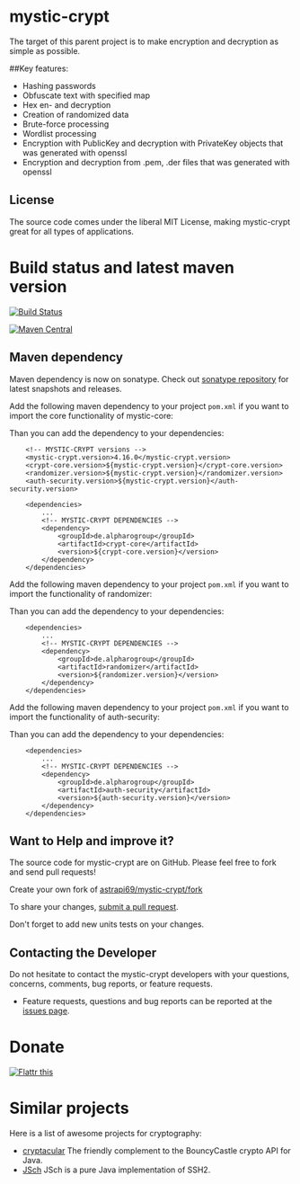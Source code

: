 # mystic-crypt

The target of this parent project is to make encryption and decryption as simple as possible.

##Key features:

 * Hashing passwords
 * Obfuscate text with specified map
 * Hex en- and decryption
 * Creation of randomized data
 * Brute-force processing
 * Wordlist processing
 * Encryption with PublicKey and decryption with PrivateKey objects that was generated with openssl
 * Encryption and decryption from .pem, .der files that was generated with openssl
 

## License

The source code comes under the liberal MIT License, making mystic-crypt great for all types of applications.


# Build status and latest maven version

[![Build Status](https://travis-ci.org/astrapi69/mystic-crypt.svg?branch=master)](https://travis-ci.org/astrapi69/mystic-crypt)

[![Maven Central](https://maven-badges.herokuapp.com/maven-central/de.alpharogroup/mystic-crypt/badge.svg)](https://maven-badges.herokuapp.com/maven-central/de.alpharogroup/mystic-crypt)

## Maven dependency

Maven dependency is now on sonatype.
Check out [sonatype repository](https://oss.sonatype.org/index.html#nexus-search;quick~mystic-crypt) for latest snapshots and releases.


Add the following maven dependency to your project `pom.xml` if you want to import the core functionality of mystic-core:

Than you can add the dependency to your dependencies:

		<!-- MYSTIC-CRYPT versions -->
		<mystic-crypt.version>4.16.0</mystic-crypt.version>
		<crypt-core.version>${mystic-crypt.version}</crypt-core.version>
		<randomizer.version>${mystic-crypt.version}</randomizer.version>
		<auth-security.version>${mystic-crypt.version}</auth-security.version>

		<dependencies>
			...
			<!-- MYSTIC-CRYPT DEPENDENCIES -->
			<dependency>
				<groupId>de.alpharogroup</groupId>
				<artifactId>crypt-core</artifactId>
				<version>${crypt-core.version}</version>
			</dependency>
		</dependencies>

Add the following maven dependency to your project `pom.xml` if you want to import the functionality of randomizer:

Than you can add the dependency to your dependencies:

		<dependencies>
			...
			<!-- MYSTIC-CRYPT DEPENDENCIES -->
			<dependency>
				<groupId>de.alpharogroup</groupId>
				<artifactId>randomizer</artifactId>
				<version>${randomizer.version}</version>
			</dependency>
		</dependencies>


Add the following maven dependency to your project `pom.xml` if you want to import the functionality of auth-security:

Than you can add the dependency to your dependencies:

		<dependencies>
			...
			<!-- MYSTIC-CRYPT DEPENDENCIES -->
			<dependency>
				<groupId>de.alpharogroup</groupId>
				<artifactId>auth-security</artifactId>
				<version>${auth-security.version}</version>
			</dependency>
		</dependencies>


## Want to Help and improve it? ###

The source code for mystic-crypt are on GitHub. Please feel free to fork and send pull requests!

Create your own fork of [astrapi69/mystic-crypt/fork](https://github.com/astrapi69/mystic-crypt/fork)

To share your changes, [submit a pull request](https://github.com/astrapi69/mystic-crypt/pull/new/master).

Don't forget to add new units tests on your changes.

## Contacting the Developer

Do not hesitate to contact the mystic-crypt developers with your questions, concerns, comments, bug reports, or feature requests.
- Feature requests, questions and bug reports can be reported at the [issues page](https://github.com/astrapi69/mystic-crypt/issues).

# Donate

<a href="http://flattr.com/thing/4152938/astrapi69mystic-crypt-on-GitHub" target="_blank">
<img src="http://api.flattr.com/button/flattr-badge-large.png" alt="Flattr this" title="Flattr this" border="0" />
</a>

# Similar projects

Here is a list of awesome projects for cryptography:


 * [cryptacular](https://github.com/vt-middleware/cryptacular) The friendly complement to the BouncyCastle crypto API for Java.
 * [JSch](http://www.jcraft.com/jsch/) JSch is a pure Java implementation of SSH2.


